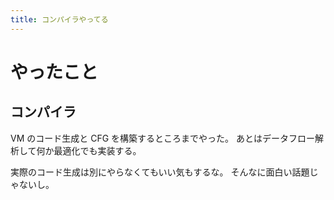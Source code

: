 ```yaml
---
title: コンパイラやってる
---
```


# やったこと

## コンパイラ

VM のコード生成と CFG を構築するところまでやった。
あとはデータフロー解析して何か最適化でも実装する。

実際のコード生成は別にやらなくてもいい気もするな。
そんなに面白い話題じゃないし。
